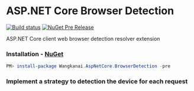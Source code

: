 # ASP.NET Core Browser Detection

[![Build status](https://ci.appveyor.com/api/projects/status/d3edr7luj1ai7695/branch/master?svg=true)](https://ci.appveyor.com/project/wangkanai/browserdetection/branch/master) [![NuGet Pre Release](https://img.shields.io/nuget/vpre/Wangkanai.Extensions.BrowserDetection.svg?maxAge=2592000)](https://www.nuget.org/packages/Wangkanai.Extensions.BrowserDetection/)

ASP.NET Core client web browser detection resolver extension

### Installation - [NuGet](https://www.nuget.org/packages/Wangkanai.AspNetCore.BrowserDetection/)

```powershell
PM> install-package Wangkanai.AspNetCore.BrowserDetection -pre
```

### Implement a strategy to detection the device for each request